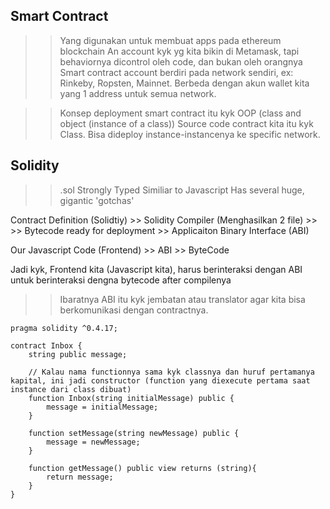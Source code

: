 ## Smart Contract
>> Yang digunakan untuk membuat apps pada ethereum blockchain
>> An account kyk yg kita bikin di Metamask, tapi behaviornya dicontrol oleh code, dan bukan oleh orangnya
>> Smart contract account berdiri pada network sendiri, ex: Rinkeby, Ropsten, Mainnet. Berbeda dengan akun wallet kita yang 1 address untuk semua network.

>> Konsep deployment smart contract itu kyk OOP (class and object (instance of a class))
>> Source code contract kita itu kyk Class. Bisa dideploy instance-instancenya ke specific network.


## Solidity
>> .sol
>> Strongly Typed
>> Similiar to Javascript
>> Has several huge, gigantic 'gotchas'


Contract Definition (Solidtiy) >> Solidity Compiler (Menghasilkan 2 file) >>
                                                                          >> Bytecode ready for deployment
                                                                          >> Applicaiton Binary Interface (ABI)

Our Javascript Code (Frontend) >> ABI >> ByteCode


Jadi kyk, Frontend kita (Javascript kita), harus berinteraksi dengan ABI untuk berinteraksi dengna bytecode after compilenya
>> Ibaratnya ABI itu kyk jembatan atau translator agar kita bisa berkomunikasi dengan contractnya.


```sol
pragma solidity ^0.4.17;

contract Inbox {
    string public message;

    // Kalau nama functionnya sama kyk classnya dan huruf pertamanya kapital, ini jadi constructor (function yang diexecute pertama saat instance dari class dibuat) 
    function Inbox(string initialMessage) public {
        message = initialMessage;
    }

    function setMessage(string newMessage) public {
        message = newMessage;
    }

    function getMessage() public view returns (string){
        return message;
    }
}
```

































